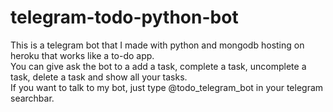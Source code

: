 # telegram-todo-python-bot
This is a telegram bot that I made with python and mongodb hosting on heroku that works like a to-do app.  
You can give ask the bot to a add a task, complete a task, uncomplete a task, delete a task and show all your tasks.  
If you want to talk to my bot, just type @todo_telegram_bot in your telegram searchbar.
